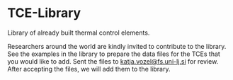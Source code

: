 # TCE-Library
Library of already built thermal control elements.

Researchers around the world are kindly invited to contribute to the library.
See the examples in the library to prepare the data files for the TCEs that you would like to add.
Sent the files to katja.vozel@fs.uni-lj.si for review. After accepting the files, we will add them to the library.
